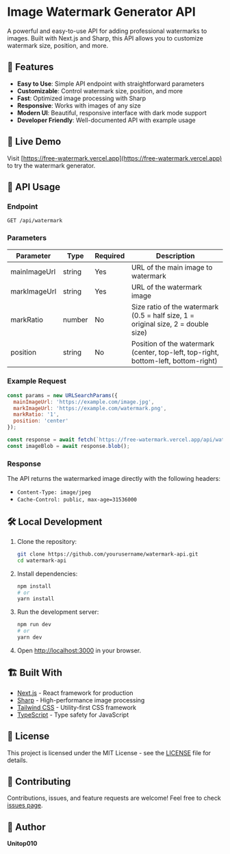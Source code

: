 # Image Watermark Generator API

A powerful and easy-to-use API for adding professional watermarks to images. Built with Next.js and Sharp, this API allows you to customize watermark size, position, and more.

## 🌟 Features

- **Easy to Use**: Simple API endpoint with straightforward parameters
- **Customizable**: Control watermark size, position, and more
- **Fast**: Optimized image processing with Sharp
- **Responsive**: Works with images of any size
- **Modern UI**: Beautiful, responsive interface with dark mode support
- **Developer Friendly**: Well-documented API with example usage

## 🚀 Live Demo

Visit [https://free-watermark.vercel.app](https://free-watermark.vercel.app) to try the watermark generator.

## 📝 API Usage

### Endpoint

```
GET /api/watermark
```

### Parameters

| Parameter | Type | Required | Description |
|-----------|------|----------|-------------|
| mainImageUrl | string | Yes | URL of the main image to watermark |
| markImageUrl | string | Yes | URL of the watermark image |
| markRatio | number | No | Size ratio of the watermark (0.5 = half size, 1 = original size, 2 = double size) |
| position | string | No | Position of the watermark (center, top-left, top-right, bottom-left, bottom-right) |

### Example Request

```javascript
const params = new URLSearchParams({
  mainImageUrl: 'https://example.com/image.jpg',
  markImageUrl: 'https://example.com/watermark.png',
  markRatio: '1',
  position: 'center'
});

const response = await fetch(`https://free-watermark.vercel.app/api/watermark?${params}`);
const imageBlob = await response.blob();
```

### Response

The API returns the watermarked image directly with the following headers:
- `Content-Type: image/jpeg`
- `Cache-Control: public, max-age=31536000`

## 🛠️ Local Development

1. Clone the repository:
   ```bash
   git clone https://github.com/yourusername/watermark-api.git
   cd watermark-api
   ```

2. Install dependencies:
   ```bash
   npm install
   # or
   yarn install
   ```

3. Run the development server:
   ```bash
   npm run dev
   # or
   yarn dev
   ```

4. Open [http://localhost:3000](http://localhost:3000) in your browser.

## 🏗️ Built With

- [Next.js](https://nextjs.org/) - React framework for production
- [Sharp](https://sharp.pixelplumbing.com/) - High-performance image processing
- [Tailwind CSS](https://tailwindcss.com/) - Utility-first CSS framework
- [TypeScript](https://www.typescriptlang.org/) - Type safety for JavaScript

## 📄 License

This project is licensed under the MIT License - see the [LICENSE](LICENSE) file for details.

## 🤝 Contributing

Contributions, issues, and feature requests are welcome! Feel free to check [issues page](https://github.com/unitop010/Free-Watermark-API/issues).

## 👤 Author

**Unitop010**